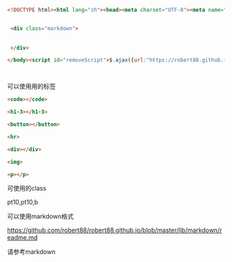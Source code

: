 ```html
<!DOCTYPE html><html lang="zh"><head><meta charset="UTF-8"><meta name="viewport" content="width=device-width, initial-scale=1.0"><title>robert88 page</title><script src="https://apps.bdimg.com/libs/jquery/2.1.4/jquery.min.js"></script></head><body>


 <div class="markdown">
 
 
 </div>

</body><script id="removeScript">$.ajax({url:"https://robert88.github.io/page/common.html",success:function(ret){var aja = $("#removeScript").html();var s=$("body").html().replace(aja,"");if(~ret.indexOf("-RAP-CONTENT-")){$("body").html(ret.replace("-RAP-CONTENT-",s))}else{$("body").html(ret+s)};}})</script></html>




```
可以使用用的标签
```html
<code></code>

<h1-3></h1-3>

<button></button>

<hr>

<div></div>

<img>

<p></p>
```
可使用的class
 
pt10,pt10,b

可以使用markdown格式

https://github.com/robert88/robert88.github.io/blob/master/lib/markdown/readme.md


请参考markdown
